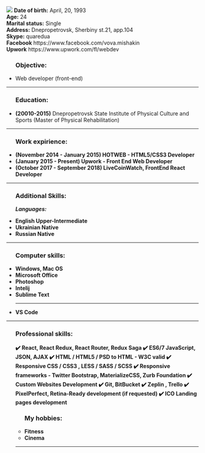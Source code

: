 <img src="https://github.com/Quared/resume/blob/master/img/205-104.jpg">
<b>Date of birth:</b> April, 20, 1993<br>
<b>Age:</b> 24 <br>
<b>Marital status:</b> Single</b></br>
<b>Address:</b> Dnepropetrovsk, Sherbiny st.21, app.104</br>
<b>Skype:</b> quaredua<br>
<b>Facebook</b> https://www.facebook.com/vova.mishakin<br>
<b>Upwork</b> https://www.upwork.com/fl/webdev<br>
<ul><h3>Objective:</h3>

<li>Web developer (front-end)<br></li></ul><hr>

<ul><h3>Education:</h3>

<li><b>(20010-2015)</b> Dnepropetrovsk State Institute of Physical Culture and Sports (Master of Physical Rehabilitation)<br></li></ul><hr>
<ul><h3>Work expirience:</h3>

<li><b>(November 2014 - January 2015) HOTWEB - HTML5/CSS3 Developer<br></li>
<li><b>(January 2015 - Present) Upwork - Front End Web Developer<br></li>
<li><b>(October 2017 - September 2018) LiveCoinWatch, FrontEnd React Developer<br></li></ul><hr>

<ul><h3>Additional Skills:</h3>

<i>Languages:</i><br>

<li>English Upper-Intermediate</li>
<li>Ukrainian Native</li>
<li>Russian Native</li></ul><hr>
<ul><h3>Computer skills:</h3>

<li>Windows, Mac OS</li>
<li>Microsoft Office</li>
<li>Photoshop</li>
<li>Intelij</li>
<li>Sublime Text</li><hr>
<li>VS Code</li></ul><hr>
<ul><h3>Professional skills:</h3>
  
✔️ React, React Redux, React Router, Redux Saga
✔️ ES6/7 JavaScript, JSON, AJAX
✔️ HTML / HTML5 / PSD to HTML - W3C valid
✔️ Responsive CSS / CSS3 , LESS / SASS / SCSS
✔️ Responsive frameworks - Twitter Bootstrap, MaterializeCSS, Zurb Foundation
✔️ Custom Websites Development 
✔️ Git, BitBucket
✔️ Zeplin , Trello
✔️ PixelPerfect, Retina-Ready development (if requested)
✔️ ICO Landing pages development
<br/>
<ul><h3>My hobbies:</h3>
<li>Fitness</li>
<li>Cinema</li></ul><hr>
